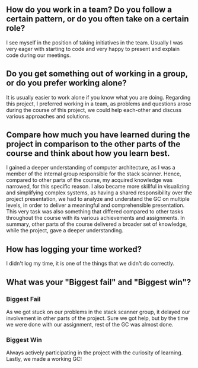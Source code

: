 ## How do you work in a team? Do you follow a certain pattern, or do you often take on a certain role?
I see myself in the position of taking initiatives in the team. Usually I was very eager with starting to code and
very happy to present and explain code during our meetings.
## Do you get something out of working in a group, or do you prefer working alone?
It is usually easier to work alone if you know what you are doing.
Regarding this project, I preferred working in a team, as problems and questions arose during the
course of this project, we could help each-other and discuss various approaches and solutions.
## Compare how much you have learned during the project in comparison to the other parts of the course and think about how you learn best.
I gained a deeper understanding of computer architecture, as I was a member of the internal group responsible for the
stack scanner. Hence, compared to other parts of the course, my acquired knowledge was narrowed, for this specific reason.
I also became more skillful in visualizing and simplifying complex systems, as having a shared responsibility over the project 
presentation, we had to analyze and understand the GC on multiple levels, in order to deliver a meaningful and comprehensible presentation. This
very task was also something that differed compared to other tasks throughout the course with its various achievements and assignments.
In summary, other parts of the course delivered a broader set of knowledge, while the project,
gave a deeper understanding.
## How has logging your time worked?
I didn't log my time, it is one of the things that we didn't do correctly.
## What was your "Biggest fail" and "Biggest win"?
### Biggest Fail
As we got stuck on our problems in the stack scanner group, it delayed our involvement
in other parts of the project. Sure we got help, but by the time we were done with our assignment, rest
of the GC was almost done.
### Biggest Win
Always actively participating in the project with the curiosity of learning.
Lastly, we made a working GC!
